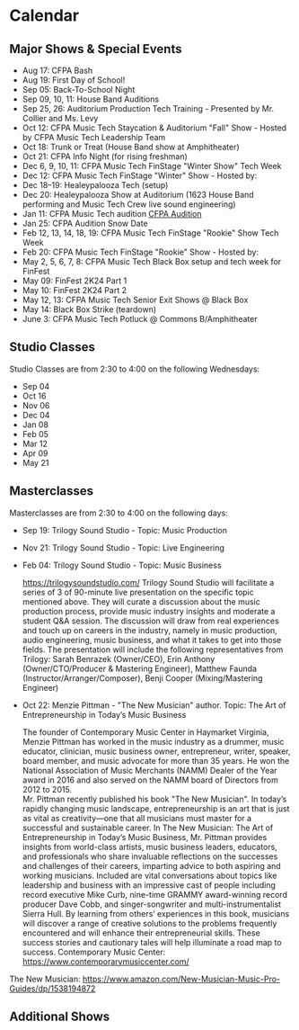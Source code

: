 # Calendar


## Major Shows & Special Events

- Aug 17: CFPA Bash
- Aug 19: First Day of School!
- Sep 05: Back-To-School Night
- Sep 09, 10, 11: House Band Auditions
- Sep 25, 26: Auditorium Production Tech Training - Presented by Mr. Collier and Ms. Levy
- Oct 12: CFPA Music Tech Staycation & Auditorium "Fall" Show - Hosted by CFPA Music Tech Leadership Team
- Oct 18: Trunk or Treat (House Band show at Amphitheater)
- Oct 21: CFPA Info Night (for rising freshman)
- Dec 6, 9, 10, 11: CFPA Music Tech FinStage "Winter Show" Tech Week
- Dec 12: CFPA Music Tech FinStage "Winter" Show - Hosted by:
- Dec 18–19: Healeypalooza Tech (setup)
- Dec 20: Healeypalooza Show at Auditorium (1623 House Band performing and Music Tech Crew live sound engineering)
- Jan 11: CFPA Music Tech audition [CFPA Audition](https://colganhs.pwcs.edu/cfpa/auditions/) 
- Jan 25: CFPA Audition Snow Date
- Feb 12, 13, 14, 18, 19: CFPA Music Tech FinStage "Rookie" Show Tech Week
- Feb 20: CFPA Music Tech FinStage "Rookie" Show - Hosted by:
- May 2, 5, 6, 7, 8: CFPA Music Tech Black Box setup and tech week for FinFest
- May 09: FinFest 2K24 Part 1
- May 10: FinFest 2K24 Part 2
- May 12, 13: CFPA Music Tech Senior Exit Shows @ Black Box
- May 14: Black Box Strike (teardown)
- June 3: CFPA Music Tech Potluck @ Commons B/Amphitheater

## Studio Classes

Studio Classes are from 2:30 to 4:00 on the following Wednesdays:

- Sep 04
- Oct 16
- Nov 06
- Dec 04
- Jan 08
- Feb 05
- Mar 12
- Apr 09
- May 21

## Masterclasses

Masterclasses are from 2:30 to 4:00 on the following days:

- Sep 19: Trilogy Sound Studio - Topic: Music Production
- Nov 21: Trilogy Sound Studio - Topic: Live Engineering
- Feb 04: Trilogy Sound Studio - Topic: Music Business

  https://trilogysoundstudio.com/ Trilogy Sound Studio will facilitate a series of 3 of 90-minute live presentation on the specific topic mentioned above. They will curate a discussion about the music production process, provide music industry insights and moderate a student Q&A session. The discussion will draw from real experiences and touch up on careers in the industry, namely in music production, audio engineering, music business, and what it takes to get into those fields. The presentation will include the following representatives from Trilogy: Sarah Benrazek (Owner/CEO), Erin Anthony (Owner/CTO/Producer & Mastering Engineer), Matthew Faunda (Instructor/Arranger/Composer), Benji Cooper (Mixing/Mastering Engineer)

- Oct 22: Menzie Pittman - "The New Musician" author. Topic: The Art of Entrepreneurship in Today’s Music Business
  
  The founder of Contemporary Music Center in Haymarket Virginia, Menzie Pittman has worked in the music industry as a drummer, music educator, clinician, music business owner, entrepreneur, writer, speaker, board member, and music advocate for more than 35 years. He won the National Association of Music Merchants (NAMM) Dealer of the Year award in 2016 and also served on the NAMM board of Directors from 2012 to 2015.  
  Mr. Pittman recently published his book "The New Musician". In today’s rapidly changing music landscape, entrepreneurship is an art that is just as vital as creativity—one that all musicians must master for a successful and sustainable career.
In The New Musician: The Art of Entrepreneurship in Today’s Music Business, Mr. Pittman provides insights from world-class artists, music business leaders, educators, and professionals who share invaluable reflections on the successes and challenges of their careers, imparting advice to both aspiring and working musicians. Included are vital conversations about topics like leadership and business with an impressive cast of people including record executive Mike Curb, nine-time GRAMMY award-winning record producer Dave Cobb, and singer-songwriter and multi-instrumentalist Sierra Hull.
By learning from others’ experiences in this book, musicians will discover a range of creative solutions to the problems frequently encountered and will enhance their entrepreneurial skills. These success stories and cautionary tales will help illuminate a road map to success.
Contemporary Music Center: https://www.contemporarymusiccenter.com/

The New Musician: https://www.amazon.com/New-Musician-Music-Pro-Guides/dp/1538194872


## Additional Shows

